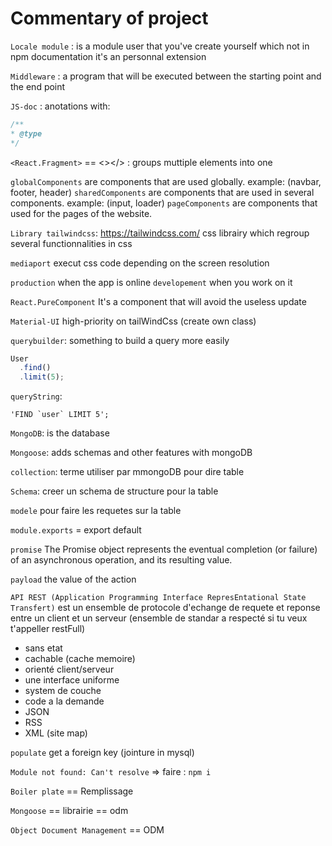 # Commentary of project

`Locale module` : is a module user that you've create yourself which not in npm documentation it's an personnal extension

`Middleware` : a program that will be executed between the starting point and the end point

`JS-doc` : anotations with:
```js
/**
* @type
*/
```

`<React.Fragment>` == <></> : groups muttiple elements into one

`globalComponents` are components that are used globally. example: (navbar, footer, header)
`sharedComponents` are components that are used in several components. example: (input, loader)
`pageComponents` are components that used for the pages of the website.

`Library tailwindcss`: https://tailwindcss.com/
css librairy which regroup several functionnalities in css

`mediaport` execut css code depending on the screen resolution

`production` when the app is online
`developement` when you work on it

`React.PureComponent` It's a component that will avoid the useless update

`Material-UI` high-priority on tailWindCss (create own class)

`querybuilder`: something to build a query more easily
```js
User
  .find()
  .limit(5);
```
`queryString`:
```
'FIND `user` LIMIT 5';
```
`MongoDB`: is the database

`Mongoose`: adds schemas and other features with mongoDB

`collection`: terme utiliser par mmongoDB pour dire table

`Schema`: creer un schema de structure pour la table

`modele` pour faire les requetes sur la table

`module.exports` = export default

`promise` The Promise object represents the eventual completion (or failure) of an asynchronous operation, and its resulting value.

`payload` the value of the action

`API REST (Application Programming Interface RepresEntational State Transfert)` est un ensemble de protocole d'echange de requete et reponse entre un client et un serveur (ensemble de standar a respecté si tu veux t'appeller restFull)
- sans etat
- cachable (cache memoire)
- orienté client/serveur
- une interface uniforme
- system de couche
- code a la demande
- JSON
- RSS
- XML (site map)

`populate` get a foreign key (jointure in mysql)

`Module not found: Can't resolve` => faire : `npm i`

`Boiler plate` == Remplissage

`Mongoose` == librairie == odm

`Object Document Management` == ODM
